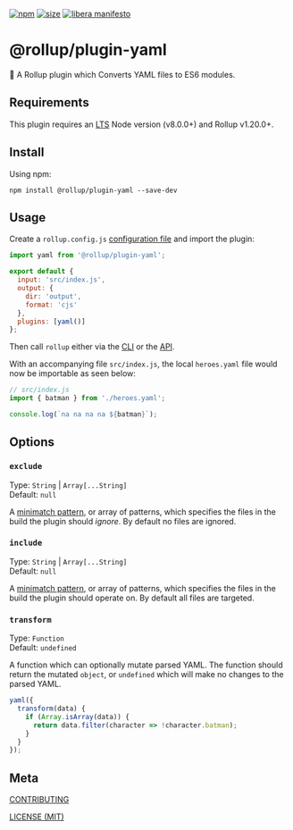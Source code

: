 [npm]: https://img.shields.io/npm/v/@rollup/plugin-yaml
[npm-url]: https://www.npmjs.com/package/@rollup/plugin-yaml
[size]: https://packagephobia.now.sh/badge?p=@rollup/plugin-yaml
[size-url]: https://packagephobia.now.sh/result?p=@rollup/plugin-yaml

[![npm][npm]][npm-url]
[![size][size]][size-url]
[![libera manifesto](https://img.shields.io/badge/libera-manifesto-lightgrey.svg)](https://liberamanifesto.com)

# @rollup/plugin-yaml

🍣 A Rollup plugin which Converts YAML files to ES6 modules.

## Requirements

This plugin requires an [LTS](https://github.com/nodejs/Release) Node version (v8.0.0+) and Rollup v1.20.0+.

## Install

Using npm:

```console
npm install @rollup/plugin-yaml --save-dev
```

## Usage

Create a `rollup.config.js` [configuration file](https://www.rollupjs.org/guide/en/#configuration-files) and import the plugin:

```js
import yaml from '@rollup/plugin-yaml';

export default {
  input: 'src/index.js',
  output: {
    dir: 'output',
    format: 'cjs'
  },
  plugins: [yaml()]
};
```

Then call `rollup` either via the [CLI](https://www.rollupjs.org/guide/en/#command-line-reference) or the [API](https://www.rollupjs.org/guide/en/#javascript-api).

With an accompanying file `src/index.js`, the local `heroes.yaml` file would now be importable as seen below:

```js
// src/index.js
import { batman } from './heroes.yaml';

console.log(`na na na na ${batman}`);
```

## Options

### `exclude`

Type: `String` | `Array[...String]`<br>
Default: `null`

A [minimatch pattern](https://github.com/isaacs/minimatch), or array of patterns, which specifies the files in the build the plugin should _ignore_. By default no files are ignored.

### `include`

Type: `String` | `Array[...String]`<br>
Default: `null`

A [minimatch pattern](https://github.com/isaacs/minimatch), or array of patterns, which specifies the files in the build the plugin should operate on. By default all files are targeted.

### `transform`

Type: `Function`<br>
Default: `undefined`

A function which can optionally mutate parsed YAML. The function should return the mutated `object`, or `undefined` which will make no changes to the parsed YAML.

```js
yaml({
  transform(data) {
    if (Array.isArray(data)) {
      return data.filter(character => !character.batman);
    }
  }
});
```

## Meta

[CONTRIBUTING](/.github/CONTRIBUTING.md)

[LICENSE (MIT)](/LICENSE)
